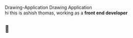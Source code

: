 Drawing-Application
Drawing Application
<br>
hi this is ashish thomas, working as a <strong>front end developer</strong>
<h2>&#128507;</h2>
